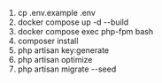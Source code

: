 1. cp .env.example .env
2. docker compose up -d --build
3. docker compose exec php-fpm bash
4. composer install
5. php artisan key:generate
6. php artisan optimize
7. php artisan migrate --seed
